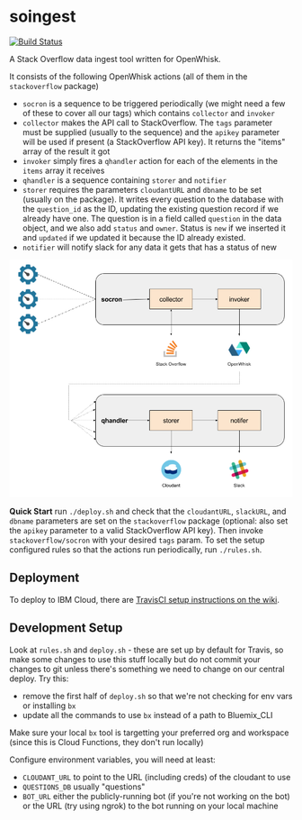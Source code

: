 # soingest

[![Build Status](https://travis-ci.org/ibm-watson-data-lab/soingest.svg?branch=master)](https://travis-ci.org/ibm-watson-data-lab/soingest)

A Stack Overflow data ingest tool written for OpenWhisk.

It consists of the following OpenWhisk actions (all of them in the `stackoverflow` package)

* `socron` is a sequence to be triggered periodically (we might need a few of these to cover all our tags) which contains `collector` and `invoker`
* `collector` makes the API call to StackOverflow.  The `tags` parameter must be supplied (usually to the sequence) and the `apikey` parameter will be used if present (a StackOverflow API key).  It returns the "items" array of the result it got
* `invoker` simply fires a `qhandler` action for each of the elements in the `items` array it receives
* `qhandler` is a sequence containing `storer` and `notifier`
* `storer` requires the parameters `cloudantURL` and `dbname` to be set (usually on the package).  It writes every question to the database with the `question_id` as the ID, updating the existing question record if we already have one.  The question is in a field called `question` in the data object, and we also add `status` and `owner`.  Status is `new` if we inserted it and `updated` if we updated it because the ID already existed.
* `notifier` will notify slack for any data it gets that has a status of new

![schematic](https://raw.githubusercontent.com/ibm-cds-labs/soingest/master/img/schematic.png)

**Quick Start** run `./deploy.sh` and check that the `cloudantURL`, `slackURL`, and `dbname` parameters are set on the `stackoverflow` package (optional: also set the `apikey` parameter to a valid StackOverflow API key).  Then invoke `stackoverflow/socron` with your desired `tags` param.  To set the setup configured rules so that the actions run periodically, run `./rules.sh`.

## Deployment

To deploy to IBM Cloud, there are [TravisCI setup instructions on the wiki](https://github.com/ibm-watson-data-lab/soingest/wiki/TravisCI-setup).

## Development Setup

Look at `rules.sh` and `deploy.sh` - these are set up by default for Travis, so make some changes to use this stuff locally but do not commit your changes to git unless there's something we need to change on our central deploy.  Try this:
 - remove the first half of `deploy.sh` so that we're not checking for env vars or installing `bx`
 - update all the commands to use `bx` instead of a path to Bluemix_CLI

Make sure your local `bx` tool is targetting your preferred org and workspace (since this is Cloud Functions, they don't run locally)

Configure environment variables, you will need at least:
 - `CLOUDANT_URL` to point to the URL (including creds) of the cloudant to use
 - `QUESTIONS_DB` usually "questions"
 - `BOT_URL` either the publicly-running bot (if you're not working on the bot) or the URL (try using ngrok) to the bot running on your local machine

